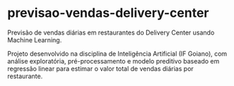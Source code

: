 # previsao-vendas-delivery-center
Previsão de vendas diárias em restaurantes do Delivery Center usando Machine Learning.

Projeto desenvolvido na disciplina de Inteligência Artificial (IF Goiano), com análise exploratória, pré-processamento e modelo preditivo baseado em regressão linear para estimar o valor total de vendas diárias por restaurante.
